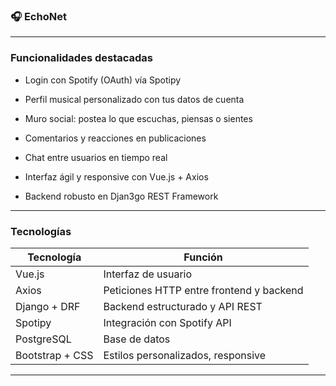 ### 🎧 EchoNet


---

### Funcionalidades destacadas

- Login con Spotify (OAuth) vía Spotipy

- Perfil musical personalizado con tus datos de cuenta

- Muro social: postea lo que escuchas, piensas o sientes

- Comentarios y reacciones en publicaciones

- Chat entre usuarios en tiempo real

- Interfaz ágil y responsive con Vue.js + Axios

- Backend robusto en Djan3go REST Framework

---

### Tecnologías

| Tecnología   | Función                                |
|--------------|-------------------------------------------|
| Vue.js       | Interfaz de usuario      |
| Axios        | Peticiones HTTP entre frontend y backend  |
| Django + DRF | Backend estructurado y API REST           |
| Spotipy      | Integración con Spotify API               |
| PostgreSQL   | Base de datos                  |
| Bootstrap + CSS | Estilos personalizados, responsive     |

---
